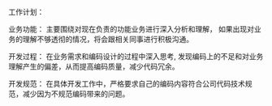 工作计划：

业务功能：
主要围绕对现在负责的功能业务进行深入分析和理解，
如果出现对业务的理解不够透彻的情况，将会跟相关同事进行积极沟通。

开发过程：
在业务需求和编码设计的过程中深入思考, 
发现编码上的不足和对业务理解产生的偏差，从而提高编码质量，减少代码冗余。

开发规范：
在具体开发工作中，严格要求自己的编码内容符合公司代码技术规范，减少因为不规范编码带来的问题。